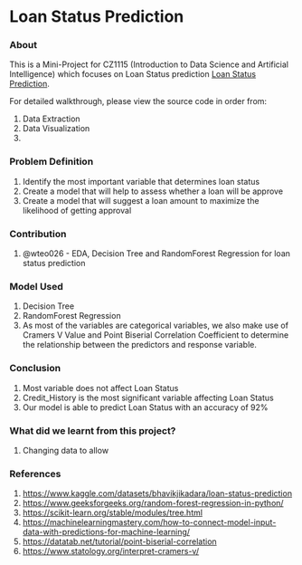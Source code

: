 # Loan Status Prediction

### About
This is a Mini-Project for CZ1115 (Introduction to Data Science and Artificial Intelligence) which focuses on Loan Status prediction [Loan Status Prediction](https://www.kaggle.com/datasets/bhavikjikadara/loan-status-prediction).

For detailed walkthrough, please view the source code in order from:
1. Data Extraction
2. Data Visualization
3. 

### Problem Definition
1. Identify the most important variable that determines loan status
2. Create a model that will help to assess whether a loan will be approve
3. Create a model that will suggest a loan amount to maximize the likelihood of getting approval

### Contribution
1. @wteo026 - EDA, Decision Tree and RandomForest Regression for loan status prediction

### Model Used
1. Decision Tree 
2. RandomForest Regression
3. As most of the variables are categorical variables, we also make use of Cramers V Value and Point Biserial Correlation Coefficient to determine the relationship between the predictors and response variable. 

### Conclusion
1. Most variable does not affect Loan Status
2. Credit_History is the most significant variable affecting Loan Status
3. Our model is able to predict Loan Status with an accuracy of 92%

### What did we learnt from this project?
1. Changing data to allow

### References
1. https://www.kaggle.com/datasets/bhavikjikadara/loan-status-prediction
2. https://www.geeksforgeeks.org/random-forest-regression-in-python/
3. https://scikit-learn.org/stable/modules/tree.html
4. https://machinelearningmastery.com/how-to-connect-model-input-data-with-predictions-for-machine-learning/
5. https://datatab.net/tutorial/point-biserial-correlation
6. https://www.statology.org/interpret-cramers-v/
